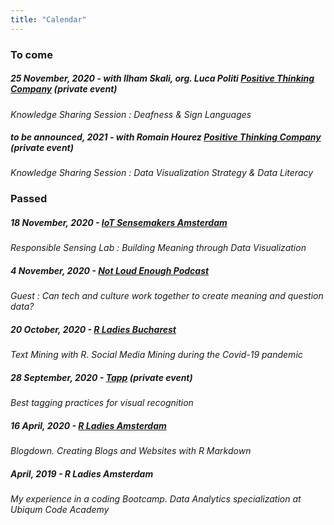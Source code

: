 ```yaml
---
title: "Calendar"
---
```

### To come 

##### 25 November, 2020 - with Ilham Skali, org. Luca Politi [Positive Thinking Company](https://positivethinking.tech/)  (private event)
*Knowledge Sharing Session : Deafness & Sign Languages* 

##### to be announced, 2021 - with Romain Hourez [Positive Thinking Company](https://positivethinking.tech/)  (private event)
*Knowledge Sharing Session : Data Visualization Strategy & Data Literacy* 

### Passed

##### 18 November, 2020 - [IoT Sensemakers Amsterdam](https://www.meetup.com/fr-FR/sensemakersams/events/xgqtlrybcpbxb/)
*Responsible Sensing Lab : Building Meaning through Data Visualization* 

##### 4 November, 2020 - [Not Loud Enough Podcast](http://www.migrationlab.org/podcast)
*Guest : Can tech and culture work together to create meaning and question data?*

##### 20 October, 2020 - [R Ladies Bucharest](https://www.meetup.com/fr-FR/rladies-bucharest/events/272961939/) 
*Text Mining with R. Social Media Mining during the Covid-19 pandemic*

##### 28 September, 2020 - [Tapp](https://www.tapp.nl/)  (private event)
*Best tagging practices for visual recognition*

##### 16 April, 2020 - [R Ladies Amsterdam](https://www.meetup.com/fr-FR/rladies-amsterdam/events/269795394/)
*Blogdown. Creating Blogs and Websites with R Markdown*

##### April, 2019 - R Ladies Amsterdam
*My experience in a coding Bootcamp. Data Analytics specialization at Ubiqum Code Academy*
